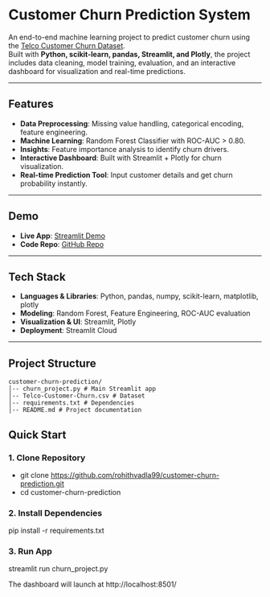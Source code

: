 # Customer Churn Prediction System

An end-to-end machine learning project to predict customer churn using the [Telco Customer Churn Dataset](https://www.kaggle.com/blastchar/telco-customer-churn).  
Built with **Python, scikit-learn, pandas, Streamlit, and Plotly**, the project includes data cleaning, model training, evaluation, and an interactive dashboard for visualization and real-time predictions.  

---

##  Features
- **Data Preprocessing**: Missing value handling, categorical encoding, feature engineering.  
- **Machine Learning**: Random Forest Classifier with ROC-AUC > 0.80.  
- **Insights**: Feature importance analysis to identify churn drivers.  
- **Interactive Dashboard**: Built with Streamlit + Plotly for churn visualization.  
- **Real-time Prediction Tool**: Input customer details and get churn probability instantly.  

---

## Demo
- **Live App**: [Streamlit Demo](https://rv99-cust-churn-proj.streamlit.app)  
- **Code Repo**: [GitHub Repo](https://github.com/rohithvadla99/customer-churn-prediction)  


---

##  Tech Stack
- **Languages & Libraries**: Python, pandas, numpy, scikit-learn, matplotlib, plotly  
- **Modeling**: Random Forest, Feature Engineering, ROC-AUC evaluation  
- **Visualization & UI**: Streamlit, Plotly  
- **Deployment**: Streamlit Cloud  

---

##  Project Structure
```text
customer-churn-prediction/
│-- churn_project.py # Main Streamlit app
│-- Telco-Customer-Churn.csv # Dataset
│-- requirements.txt # Dependencies
│-- README.md # Project documentation

```

##  Quick Start

### 1. Clone Repository
- git clone https://github.com/rohithvadla99/customer-churn-prediction.git
- cd customer-churn-prediction

### 2. Install Dependencies
pip install -r requirements.txt

### 3. Run App
streamlit run churn_project.py

The dashboard will launch at http://localhost:8501/
